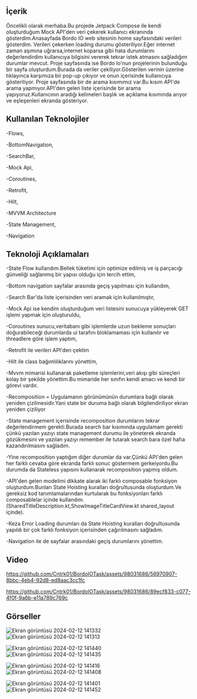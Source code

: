 ## İçerik
Öncelikli olarak merhaba.Bu projede Jetpack Compose ile kendi oluşturduğum Mock API'den veri çekerek kullanıcı ekranında gösterdim.Anasayfada Bordo IO web sitesinin home sayfasındaki verileri gösterdim.
Verileri çekerken loading durumu gösteriliyor.Eğer internet zaman aşımına uğrarsa,internet koparsa gibi hata durumlarını değerlendirdim kullanıcıya bilgisini vererek tekrar istek atmasını sağladığım durumlar mevcut.
Proje sayfasında ise Bordo Io'nun projelerinin bulunduğu bir sayfa oluşturdum.Burada da veriler çekiliyor.Gösterilen verinin üzerine tıklayınca karşımıza bir pop-up çıkıyor ve onun içerisinde kullanıcıya gösteriliyor.
Proje sayfasında bir de arama kısımımız var.Bu kısım API'de arama yapmıyor.API'den gelen liste içerisinde bir arama yapıyoruz.Kullanıcının aradığı kelimeleri başlık ve açıklama kısımında arıyor ve eşleşenleri ekranda gösteriyor.


## Kullanılan Teknolojiler
-Flows,



-BottomNavigation,



-SearchBar,



-Mock Api,



-Coroutines,



-Retrofit,



-Hilt,



-MVVM Architecture



-State Management,



-Navigation



## Teknoloji Açıklamaları
-State Flow kullandım.Bellek tüketimi için optimize edilmiş ve iş parçacığı günveliği sağlanmış bir yapısı olduğu için tercih ettim,



-Bottom navigation sayfalar arasında geçiş yapılması için kullandım,



-Search Bar'da liste içerisinden veri aramak için kullanılmıştır,



-Mock Api ise kendim oluşturduğum veri listesini sunucuya yükleyerek GET işlemi yapmak için oluşturuldu,




-Coroutines sunucu,veritabanı gibi işlemlerde uzun bekleme sonuçları doğurabileceği durumlarda ui tarafını bloklamaması için kullanılır ve threadlere göre işlem yaptım,




-Retrofit ile verileri API'den çektim



-Hilt ile class bağımlılıklarını yönettim,



-Mvvm mimarisi kullanarak paketleme işlemlerini,veri akışı gibi süreçleri kolay bir şekilde yönettim.Bu mimaride her sınıfın kendi amacı ve kendi bir görevi vardır.




-Recomposition = Uygulamanın görünümünün durumlara bağlı olarak yeniden çizilmesidir.Yani state bir duruma bağlı olarak bilgilendiriliyor ekran yeniden çiziliyor



-State management içerisinde recomposition durumlarını tekrar değerlendirmem gerekti.Burada search bar kısımında uygulamam gerekti çünkü yazılan yazıyı state management durumu ile yöneterek ekranda gözükmesini ve yazılan yazıyı remember ile tutarak search bara özel hafıa kazandırılmasını sağladım.





-Yine recomposition yaptığım diğer durumlar da var.Çünkü API'den gelen her farklı cevaba göre ekranda farklı sonuc göstermem gerkeiyordu.Bu durumda da Stateless yapısını kullanarak recomposition yapmış oldum.




-API'den gelen modelimi  dikkate alarak iki farklı composable fonksiyon oluşturdum.Bunları State Hoisting kuralları doğrultusunda oluşturdum.Ve gereksiz kod tanımlamalarından kurtularak bu fonksiyonları farklı composablelar içinde kullandım.(SharedTitleDescription.kt,ShowImageTitleCardView.kt shared_layout içinde).




-Keza Error Loading durumları da State Hoisting kuralları doğrultusunda yapıldı bir çok farklı fonksiyon içerisinden çağırılmasını sağladım.





-Navigation ile de sayfalar arasındaki geçiş durumlarını yönettim.





## Video

https://github.com/Cntrk01/BordoIOTask/assets/98031686/56970907-8bbc-4eb4-92d8-ed8aac3cc1fc

https://github.com/Cntrk01/BordoIOTask/assets/98031686/89ecf833-c077-4f0f-9a6b-e11a789c769c


## Görseller
![Ekran görüntüsü 2024-02-12 141332](https://github.com/Cntrk01/BordoIOTask/assets/98031686/d1bd60a4-4ad4-45c6-8564-108df4278cbe)![Ekran görüntüsü 2024-02-12 141313](https://github.com/Cntrk01/BordoIOTask/assets/98031686/2fb0e464-2c68-493e-afbd-41efb6ff784d)



![Ekran görüntüsü 2024-02-12 141440](https://github.com/Cntrk01/BordoIOTask/assets/98031686/6660a771-8ec4-4e69-ae3f-17ebf22f314c)![Ekran görüntüsü 2024-02-12 141435](https://github.com/Cntrk01/BordoIOTask/assets/98031686/b30450de-b7af-468c-a011-cd0d2890f6d6)


![Ekran görüntüsü 2024-02-12 141416](https://github.com/Cntrk01/BordoIOTask/assets/98031686/93d970ce-0dc0-40fe-88ec-9483395109c9)![Ekran görüntüsü 2024-02-12 141408](https://github.com/Cntrk01/BordoIOTask/assets/98031686/a144a389-a5ad-4246-abdd-1ef81d1d7c9c)


![Ekran görüntüsü 2024-02-12 141401](https://github.com/Cntrk01/BordoIOTask/assets/98031686/c86b1d3f-4257-4300-807b-62d9ede3c958)![Ekran görüntüsü 2024-02-12 141452](https://github.com/Cntrk01/BordoIOTask/assets/98031686/e52269e5-270a-4311-9cdb-ea8797da9f43)
